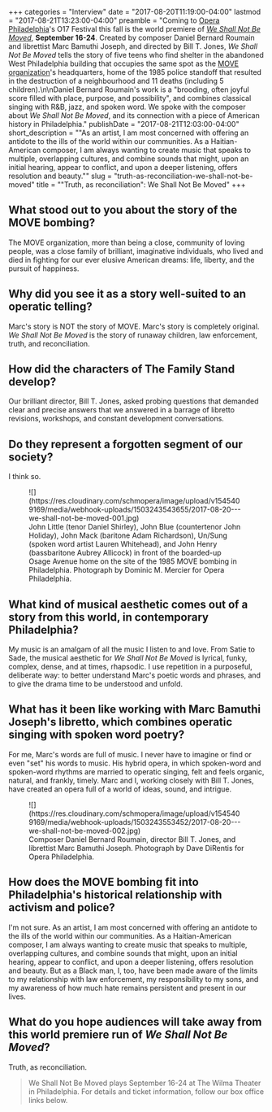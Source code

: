 +++
categories = "Interview"
date = "2017-08-20T11:19:00-04:00"
lastmod = "2017-08-21T13:23:00-04:00"
preamble = "Coming to [Opera Philadelphia](/scene/companies/opera-philadelphia/)'s O17 Festival this fall is the world premiere of [*We Shall Not Be Moved*](https://www.operaphila.org/whats-on/on-stage-2017-2018/we-shall-not-be-moved/), **September 16-24**. Created by composer Daniel Bernard Roumain and librettist Marc Bamuthi Joseph, and directed by Bill T. Jones, *We Shall Not Be Moved* tells the story of five teens who find shelter in the abandoned West Philadelphia building that occupies the same spot as the [MOVE organization](https://en.wikipedia.org/wiki/MOVE)'s headquarters, home of the 1985 police standoff that resulted in the destruction of a neighbourhood and 11 deaths (including 5 children).\n\nDaniel Bernard Roumain's work is a \"brooding, often joyful score filled with place, purpose, and possibility\", and combines classical singing with R&B, jazz, and spoken word. We spoke with the composer about *We Shall Not Be Moved*, and its connection with a piece of American history in Philadelphia."
publishDate = "2017-08-21T12:03:00-04:00"
short_description = "\"As an artist, I am most concerned with offering an antidote to the ills of the world within our communities. As a Haitian-American composer, I am always wanting to create music that speaks to multiple, overlapping cultures, and combine sounds that might, upon an initial hearing, appear to conflict, and upon a deeper listening, offers resolution and beauty.\""
slug = "truth-as-reconciliation-we-shall-not-be-moved"
title = "&quot;Truth, as reconciliation&quot;: We Shall Not Be Moved"
+++

## What stood out to you about the story of the MOVE bombing?
 
The MOVE organization, more than being a close, community of loving people, was a close family of brilliant, imaginative individuals, who lived and died in fighting for our ever elusive American dreams: life, liberty, and the pursuit of happiness. 

## Why did you see it as a story well-suited to an operatic telling?
 
Marc's story is NOT the story of MOVE. Marc's story is completely original. *We Shall Not Be Moved* is the story of runaway children, law enforcement, truth, and reconciliation. 

## How did the characters of The Family Stand develop?
 
Our brilliant director, Bill T. Jones, asked probing questions that demanded clear and precise answers that we answered in a barrage of libretto revisions, workshops, and constant development conversations. 

## Do they represent a forgotten segment of our society?
 
I think so. 

<figure data-type="image">
![](https://res.cloudinary.com/schmopera/image/upload/v1545409169/media/webhook-uploads/1503243543655/2017-08-20---we-shall-not-be-moved-001.jpg)
<figcaption>John Little (tenor Daniel Shirley), John Blue (countertenor John Holiday), John
Mack (baritone Adam Richardson), Un/Sung (spoken word artist Lauren Whitehead), and John Henry (bassbaritone Aubrey Allicock) in front of the boarded-up Osage Avenue home on the site of the 1985 MOVE bombing in Philadelphia. Photograph by Dominic M. Mercier for Opera Philadelphia.</figcaption>
</figure>

## What kind of musical aesthetic comes out of a story from this world, in contemporary Philadelphia?
 
My music is an amalgam of all the music I listen to and love. From Satie to Sade, the musical aesthetic for *We Shall Not Be Moved* is lyrical, funky, complex, dense, and at times, rhapsodic. I use repetition in a purposeful, deliberate way: to better understand Marc's poetic words and phrases, and to give the drama time to be understood and unfold. 
 
## What has it been like working with Marc Bamuthi Joseph's libretto, which combines operatic singing with spoken word poetry?
 
For me, Marc's words are full of music. I never have to imagine or find or even "set" his words to music. His hybrid opera, in which spoken-word and spoken-word rhythms are married to operatic singing, felt and feels organic, natural, and frankly, timely. Marc and I, working closely with Bill T. Jones, have created an opera full of a world of ideas, sound, and intrigue. 

<figure data-type="image">
![](https://res.cloudinary.com/schmopera/image/upload/v1545409169/media/webhook-uploads/1503243553452/2017-08-20---we-shall-not-be-moved-002.jpg)
<figcaption>Composer Daniel Bernard Roumain, director Bill T. Jones, and librettist Marc
Bamuthi Joseph. Photograph by Dave DiRentis for Opera Philadelphia.</figcaption>
</figure>
 
## How does the MOVE bombing fit into Philadelphia's historical relationship with activism and police?
 
I'm not sure. As an artist, I am most concerned with offering an antidote to the ills of the world within our communities. As a Haitian-American composer, I am always wanting to create music that speaks to multiple, overlapping cultures, and combine sounds that might, upon an initial hearing, appear to conflict, and upon a deeper listening, offers resolution and beauty. But as a Black man, I, too, have been made aware of the limits to my relationship with law enforcement, my responsibility to my sons, and my awareness of how much hate remains persistent and present in our lives. 
 
## What do you hope audiences will take away from this world premiere run of *We Shall Not Be Moved*?
 
Truth, as reconciliation. 

>We Shall Not Be Moved plays September 16-24 at The Wilma Theater in Philadelphia. For details and ticket information, follow our box office links below.

